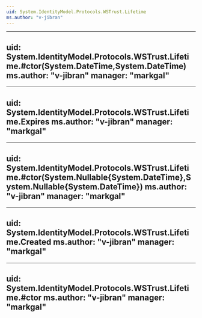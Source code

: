 ```yaml
---
uid: System.IdentityModel.Protocols.WSTrust.Lifetime
ms.author: "v-jibran"
---
```


---
uid: System.IdentityModel.Protocols.WSTrust.Lifetime.#ctor(System.DateTime,System.DateTime)
ms.author: "v-jibran"
manager: "markgal"
---

---
uid: System.IdentityModel.Protocols.WSTrust.Lifetime.Expires
ms.author: "v-jibran"
manager: "markgal"
---

---
uid: System.IdentityModel.Protocols.WSTrust.Lifetime.#ctor(System.Nullable{System.DateTime},System.Nullable{System.DateTime})
ms.author: "v-jibran"
manager: "markgal"
---

---
uid: System.IdentityModel.Protocols.WSTrust.Lifetime.Created
ms.author: "v-jibran"
manager: "markgal"
---

---
uid: System.IdentityModel.Protocols.WSTrust.Lifetime.#ctor
ms.author: "v-jibran"
manager: "markgal"
---
